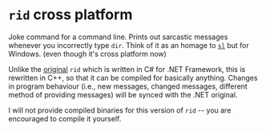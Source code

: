 # `rid` cross platform
Joke command for a command line. Prints out sarcastic messages whenever you incorrectly type `dir`. Think of it as an homage to [`sl`](https://github.com/mtoyoda/sl) but for Windows. (even though it's cross platform now)

Unlike the [original](https://github.com/SpeedStriker243/rid-dotnet) `rid` which is written in C# for .NET Framework, this is rewritten in C++, so that it can be compiled for basically anything. Changes in program behaviour (i.e., new messages, changed messages, different method of providing messages) will be synced with the .NET original.

I will not provide compiled binaries for this version of `rid` -- you are encouraged to compile it yourself.
